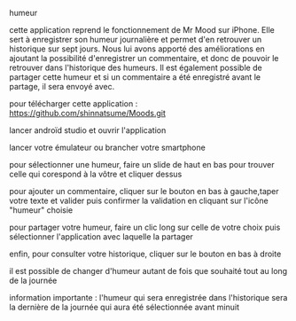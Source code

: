 humeur

cette application reprend le fonctionnement de Mr Mood sur iPhone. Elle sert à enregistrer son humeur journalière et permet d'en retrouver un historique sur sept jours. Nous lui avons apporté des améliorations en ajoutant la possibilité d'enregistrer un commentaire, et donc de pouvoir le retrouver dans l'historique des humeurs. Il est également possible de partager cette humeur et si un commentaire a été enregistré avant le partage, il sera envoyé avec.

pour télécharger cette application : https://github.com/shinnatsume/Moods.git

lancer androïd studio et ouvrir l'application

lancer votre émulateur ou brancher votre smartphone

pour sélectionner une humeur, faire un slide de haut en bas pour trouver celle qui corespond à la vôtre et cliquer dessus

pour ajouter un commentaire, cliquer sur le bouton en bas à gauche,taper votre texte et valider puis confirmer la validation en cliquant sur l'icône "humeur" choisie

pour partager votre humeur, faire un clic long sur celle de votre choix puis sélectionner l'application avec laquelle la partager

enfin, pour consulter votre historique, cliquer sur le bouton en bas à droite

il est possible de changer d'humeur autant de fois que souhaité tout au long de la journée

information importante :  l'humeur qui sera enregistrée dans l'historique sera la dernière de la journée qui aura été sélectionnée avant minuit
